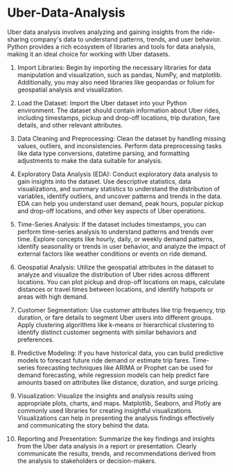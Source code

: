 # Uber-Data-Analysis
 Uber data analysis involves analyzing and gaining insights from the ride-sharing company's data to understand patterns, trends, and user behavior. Python provides a rich ecosystem of libraries and tools for data analysis, making it an ideal choice for working with Uber datasets.

1) Import Libraries: Begin by importing the necessary libraries for data manipulation and visualization, such as pandas, NumPy, and matplotlib. Additionally, you may also need libraries like geopandas or folium for geospatial analysis and visualization.

2) Load the Dataset: Import the Uber dataset into your Python environment. The dataset should contain information about Uber rides, including timestamps, pickup and drop-off locations, trip duration, fare details, and other relevant attributes.

3) Data Cleaning and Preprocessing: Clean the dataset by handling missing values, outliers, and inconsistencies. Perform data preprocessing tasks like data type conversions, datetime parsing, and formatting adjustments to make the data suitable for analysis.

4) Exploratory Data Analysis (EDA): Conduct exploratory data analysis to gain insights into the dataset. Use descriptive statistics, data visualizations, and summary statistics to understand the distribution of variables, identify outliers, and uncover patterns and trends in the data. EDA can help you understand user demand, peak hours, popular pickup and drop-off locations, and other key aspects of Uber operations.

5) Time-Series Analysis: If the dataset includes timestamps, you can perform time-series analysis to understand patterns and trends over time. Explore concepts like hourly, daily, or weekly demand patterns, identify seasonality or trends in user behavior, and analyze the impact of external factors like weather conditions or events on ride demand.

6) Geospatial Analysis: Utilize the geospatial attributes in the dataset to analyze and visualize the distribution of Uber rides across different locations. You can plot pickup and drop-off locations on maps, calculate distances or travel times between locations, and identify hotspots or areas with high demand.

7) Customer Segmentation: Use customer attributes like trip frequency, trip duration, or fare details to segment Uber users into different groups. Apply clustering algorithms like k-means or hierarchical clustering to identify distinct customer segments with similar behaviors and preferences.

8) Predictive Modeling: If you have historical data, you can build predictive models to forecast future ride demand or estimate trip fares. Time-series forecasting techniques like ARIMA or Prophet can be used for demand forecasting, while regression models can help predict fare amounts based on attributes like distance, duration, and surge pricing.

9) Visualization: Visualize the insights and analysis results using appropriate plots, charts, and maps. Matplotlib, Seaborn, and Plotly are commonly used libraries for creating insightful visualizations. Visualizations can help in presenting the analysis findings effectively and communicating the story behind the data.

10) Reporting and Presentation: Summarize the key findings and insights from the Uber data analysis in a report or presentation. Clearly communicate the results, trends, and recommendations derived from the analysis to stakeholders or decision-makers.
